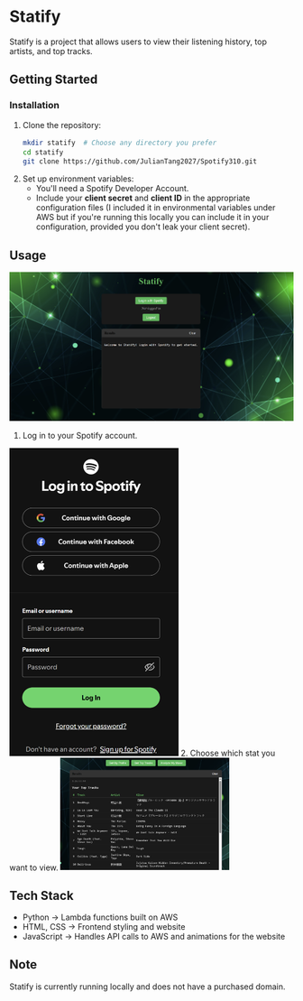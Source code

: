 # Statify


Statify is a project that allows users to view their listening history, top artists, and top tracks.


## Getting Started
### Installation
1. Clone the repository:
   ```sh
   mkdir statify  # Choose any directory you prefer
   cd statify
   git clone https://github.com/JulianTang2027/Spotify310.git
   ```
2. Set up environment variables:
   - You'll need a Spotify Developer Account.
   - Include your **client secret** and **client ID** in the appropriate configuration files (I included it in environmental variables under AWS but if you're running this locally you can include it in your configuration, provided you don't leak your client secret).


## Usage
![Homepage](https://raw.githubusercontent.com/JulianTang2027/Spotify310/master/images/homepage.png)
1. Log in to your Spotify account.
<img alt="Login" src="https://raw.githubusercontent.com/JulianTang2027/Spotify310/master/images/login.png" width="300">
2. Choose which stat you want to view.
<img alt="Stats" src="https://raw.githubusercontent.com/JulianTang2027/Spotify310/master/images/stats.png" width="300">


## Tech Stack
- Python → Lambda functions built on AWS
- HTML, CSS → Frontend styling and website
- JavaScript → Handles API calls to AWS and animations for the website


## Note
Statify is currently running locally and does not have a purchased domain.
